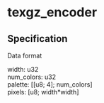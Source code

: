 # texgz_encoder

## Specification
Data format  

width: u32  
num_colors: u32   
palette: [[u8; 4]; num_colors]  
pixels: [u8; width*width]